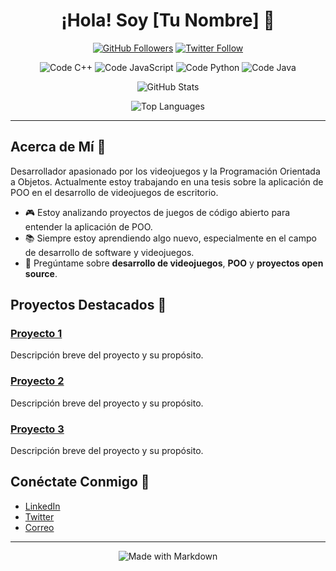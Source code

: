 <h1 align="center">¡Hola! Soy [Tu Nombre] 👋</h1>

<p align="center">
  <a href="https://github.com/tu-usuario"><img src="https://img.shields.io/github/followers/tu-usuario?label=Follow&style=social" alt="GitHub Followers"></a>
  <a href="https://twitter.com/tu-usuario"><img src="https://img.shields.io/twitter/follow/tu-usuario?label=Follow&style=social" alt="Twitter Follow"></a>
</p>

<p align="center">
  <img src="https://img.shields.io/badge/Code-C%2B%2B-blue" alt="Code C++">
  <img src="https://img.shields.io/badge/Code-JavaScript-yellow" alt="Code JavaScript">
  <img src="https://img.shields.io/badge/Code-Python-green" alt="Code Python">
  <img src="https://img.shields.io/badge/Code-Java-red" alt="Code Java">
</p>

<p align="center">
  <img src="https://github-readme-stats.vercel.app/api?username=tu-usuario&show_icons=true&theme=radical" alt="GitHub Stats">
</p>

<p align="center">
  <img src="https://github-readme-stats.vercel.app/api/top-langs/?username=tu-usuario&layout=compact&theme=radical" alt="Top Languages">
</p>

---

## Acerca de Mí 🚀

Desarrollador apasionado por los videojuegos y la Programación Orientada a Objetos. Actualmente estoy trabajando en una tesis sobre la aplicación de POO en el desarrollo de videojuegos de escritorio.

- 🎮 Estoy analizando proyectos de juegos de código abierto para entender la aplicación de POO.
- 📚 Siempre estoy aprendiendo algo nuevo, especialmente en el campo de desarrollo de software y videojuegos.
- 💬 Pregúntame sobre **desarrollo de videojuegos**, **POO** y **proyectos open source**.

## Proyectos Destacados 🌟

### [Proyecto 1](https://github.com/tu-usuario/proyecto1)
Descripción breve del proyecto y su propósito.

### [Proyecto 2](https://github.com/tu-usuario/proyecto2)
Descripción breve del proyecto y su propósito.

### [Proyecto 3](https://github.com/tu-usuario/proyecto3)
Descripción breve del proyecto y su propósito.

## Conéctate Conmigo 🔗

- [LinkedIn](https://www.linkedin.com/in/tu-usuario)
- [Twitter](https://twitter.com/tu-usuario)
- [Correo](mailto:tu-email@ejemplo.com)

---

<p align="center">
  <img src="https://img.shields.io/badge/Made%20with-Markdown-1f425f.svg" alt="Made with Markdown">
</p>
